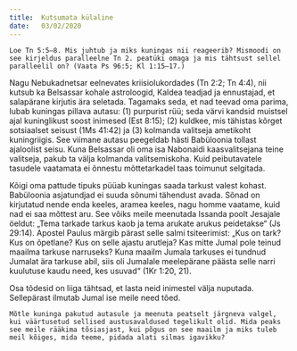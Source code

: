 ```yaml
---
title:  Kutsumata külaline
date:   03/02/2020
---
```


`Loe Tn 5:5–8. Mis juhtub ja miks kuningas nii reageerib? Mismoodi on see kirjeldus paralleelne Tn 2. peatüki omaga ja mis tähtsust sellel paralleelil on? (Vaata Ps 96:5; Kl 1:15–17.)`

Nagu Nebukadnetsar eelnevates kriisiolukordades (Tn 2:2; Tn 4:4), nii kutsub ka Belsassar kohale astroloogid, Kaldea teadjad ja ennustajad, et salapärane kirjutis ära seletada. Tagamaks seda, et nad teevad oma parima, lubab kuningas pillava autasu: (1) purpurist rüü; seda värvi kandsid muistsel ajal kuninglikust soost inimesed (Est 8:15); (2) kuldkee, mis tähistas kõrget sotsiaalset seisust (1Ms 41:42) ja (3) kolmanda valitseja ametikoht kuningriigis. See viimane autasu peegeldab hästi Babüloonia tollast ajaloolist seisu. Kuna Belsassar oli oma isa Nabonaidi kaasvalitsejana teine valitseja, pakub ta välja kolmanda valitsemiskoha. Kuid peibutavatele tasudele vaatamata ei õnnestu mõttetarkadel taas toimunut selgitada.

Kõigi oma pattude tipuks püüab kuningas saada tarkust valest kohast. Babüloonia asjatundjad ei suuda sõnumi tähendust avada. Sõnad on kirjutatud nende enda keeles, aramea keeles, nagu homme vaatame, kuid nad ei saa mõttest aru. See võiks meile meenutada Issanda poolt Jesajale öeldut: „Tema tarkade tarkus kaob ja tema arukate arukus peidetakse“ (Js 29:14). Apostel Paulus märgib pärast selle salmi tsiteerimist: „Kus on tark? Kus on õpetlane? Kus on selle ajastu arutleja? Kas mitte Jumal pole teinud maailma tarkuse narruseks? Kuna maailm Jumala tarkuses ei tundnud Jumalat ära tarkuse abil, siis oli Jumalale meelepärane päästa selle narri kuulutuse kaudu need, kes usuvad“ (1Kr 1:20, 21).

Osa tõdesid on liiga tähtsad, et lasta neid inimestel välja nuputada. Sellepärast ilmutab Jumal ise meile need tõed.

`Mõtle kuninga pakutud autasule ja meenuta peatselt järgneva valgel, kui väärtusetud sellised austusavaldused tegelikult olid. Mida peaks see meile rääkima tõsiasjast, kui põgus on see maailm ja miks tuleb meil kõiges, mida teeme, pidada alati silmas igavikku?`
